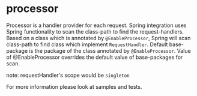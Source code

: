 # processor
Processor is a handler provider for each request. Spring integration uses Spring functionality to scan the class-path to
find the request-handlers.
Based on a class which is annotated by `@EnableProcessor`, Spring will scan class-path to find class which
implement `RequestHandler`. Default base-package is the package of the class annotated by `@EnableProcessor`. Value of
@EnableProcessor overrides the default value of base-packages for scan.

note: requestHandler's scope would be `singleton`

For more information please look at samples and tests.

